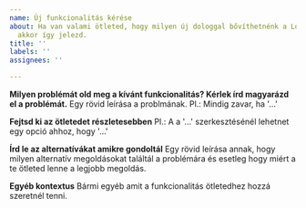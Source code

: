```yaml
---
name: Új funkcionalitás kérése
about: Ha van valami ötleted, hogy milyen új dologgal bővíthetnénk a LovassyAppot
  akkor így jelezd.
title: ''
labels: ''
assignees: ''

---
```


**Milyen problémát old meg a kívánt funkcionalitás? Kérlek írd magyarázd el a problémát.**
Egy rövid leírása a problmának. Pl.: Mindig zavar, ha '...'

**Fejtsd ki az ötletedet részletesebben**
Pl.: A a '...' szerkesztésénél lehetnet egy opció ahhoz, hogy '...'

**Írd le az alternatívákat amikre gondoltál**
Egy rövid leírása annak, hogy milyen alternatív megoldásokat találtál a problémára és esetleg hogy miért a te ötleted lenne a legjobb megoldás.

**Egyéb kontextus**
Bármi egyéb amit a funkcionalitás ötletedhez hozzá szeretnél tenni.
